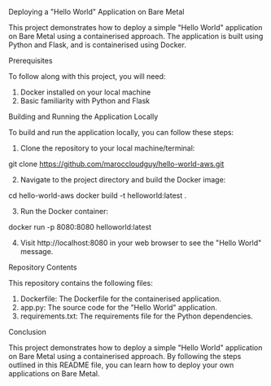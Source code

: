 Deploying a "Hello World" Application on Bare Metal

This project demonstrates how to deploy a simple "Hello World" application on Bare Metal using a containerised approach. The application is built using Python and Flask, and is containerised using Docker.

Prerequisites

To follow along with this project, you will need:

1) Docker installed on your local machine
2) Basic familiarity with Python and Flask
    
Building and Running the Application Locally

To build and run the application locally, you can follow these steps:

1) Clone the repository to your local machine/terminal:


git clone https://github.com/maroccloudguy/hello-world-aws.git

 
2) Navigate to the project directory and build the Docker image:

cd hello-world-aws
docker build -t helloworld:latest .


3) Run the Docker container:

docker run -p 8080:8080 helloworld:latest


4) Visit http://localhost:8080 in your web browser to see the "Hello World" message.


Repository Contents

This repository contains the following files:

1) Dockerfile: The Dockerfile for the containerised application.
2) app.py: The source code for the "Hello World" application.
3) requirements.txt: The requirements file for the Python dependencies.


Conclusion

This project demonstrates how to deploy a simple "Hello World" application on Bare Metal using a containerised approach. By following the steps outlined in this README file, you can learn how to deploy your own applications on Bare Metal.
